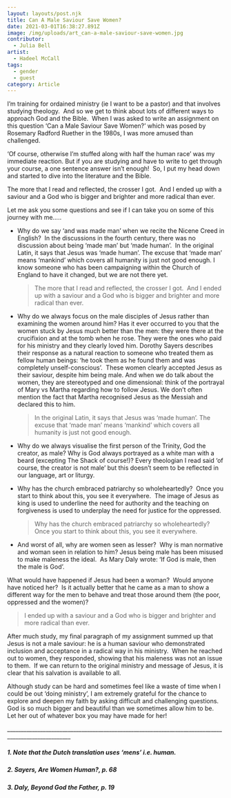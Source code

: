 ```yaml
---
layout: layouts/post.njk
title: Can A Male Saviour Save Women?
date: 2021-03-01T16:38:27.891Z
image: /img/uploads/art_can-a-male-saviour-save-women.jpg
contributor:
  - Julia Bell
artist:
  - Hadeel McCall
tags:
  - gender
  - guest
category: Article
---
```

I’m training for ordained ministry (ie I want to be a pastor) and that involves studying theology.  And so we get to think about lots of different ways to approach God and the Bible.  When I was asked to write an assignment on this question ‘Can a Male Saviour Save Women?’ which was posed by Rosemary Radford Ruether in the 1980s, I was more amused than challenged.  

‘Of course, otherwise I’m stuffed along with half the human race’ was my immediate reaction. But if you are studying and have to write to get through your course, a one sentence answer isn’t enough!  So, I put my head down and started to dive into the literature and the Bible.

The more that I read and reflected, the crosser I got.  And I ended up with a saviour and a God who is bigger and brighter and more radical than ever.

Let me ask you some questions and see if I can take you on some of this journey with me…..

* Why do we say ‘and was made man’ when we recite the Nicene Creed in English?  In the discussions in the fourth century, there was no discussion about being ‘made man’ but ‘made human’.  In the original Latin, it says that Jesus was ‘made human’. The excuse that ‘made man’ means ‘mankind’ which covers all humanity is just not good enough. I know someone who has been campaigning within the Church of England to have it changed, but we are not there yet.

  > The more that I read and reflected, the crosser I got.  And I ended up with a saviour and a God who is bigger and brighter and more radical than ever.
* Why do we always focus on the male disciples of Jesus rather than examining the women around him? Has it ever occurred to you that the women stuck by Jesus much better than the men: they were there at the crucifixion and at the tomb when he rose. They were the ones who paid for his ministry and they clearly loved him. Dorothy Sayers describes their response as a natural reaction to someone who treated them as fellow human beings: ‘he took them as he found them and was completely unself-conscious’.  These women clearly accepted Jesus as their saviour, despite him being male. And when we do talk about the women, they are stereotyped and one dimensional: think of the portrayal of Mary vs Martha regarding how to follow Jesus. We don’t often mention the fact that Martha recognised Jesus as the Messiah and declared this to him. 

  >  In the original Latin, it says that Jesus was ‘made human’. The excuse that ‘made man’ means ‘mankind’ which covers all humanity is just not good enough.
* Why do we always visualise the first person of the Trinity, God the creator, as male? Why is God always portrayed as a white man with a beard (excepting The Shack of course!)? Every theologian I read said ‘of course, the creator is not male’ but this doesn’t seem to be reflected in our language, art or liturgy.
* Why has the church embraced patriarchy so wholeheartedly?  Once you start to think about this, you see it everywhere.  The image of Jesus as king is used to underline the need for authority and the teaching on forgiveness is used to underplay the need for justice for the oppressed.

  > Why has the church embraced patriarchy so wholeheartedly?  Once you start to think about this, you see it everywhere.
* And worst of all, why are women seen as lesser?  Why is man normative and woman seen in relation to him? Jesus being male has been misused to make maleness the ideal.  As Mary Daly wrote: ‘If God is male, then the male is God’.  

What would have happened if Jesus had been a woman?  Would anyone have noticed her?  Is it actually better that he came as a man to show a different way for the men to behave and treat those around them (the poor, oppressed and the women)?

> I ended up with a saviour and a God who is bigger and brighter and more radical than ever.

After much study, my final paragraph of my assignment summed up that Jesus is not a male saviour: he is a human saviour who demonstrated inclusion and acceptance in a radical way in his ministry.  When he reached out to women, they responded, showing that his maleness was not an issue to them.  If we can return to the original ministry and message of Jesus, it is clear that his salvation is available to all. 

Although study can be hard and sometimes feel like a waste of time when I could be out ‘doing ministry’, I am extremely grateful for the chance to explore and deepen my faith by asking difficult and challenging questions.  God is so much bigger and beautiful than we sometimes allow him to be.  Let her out of whatever box you may have made for her!

\_\_\_\_\_\_\_\_\_\_\_\_\_\_\_\_\_\_\_\_\_\_\_\_\_\_\_\_\_\_\_\_\_\_\_\_\_\_\_\_\_\_\_\_\_\_\_\_\_\_\_\_\_\_\_\_\_\_\_\_\_\_\_\_\_\_\_\_\_\_\_\_\_\_\_\_\_\_\_\_\_\_\_\_\_\_\_\_\_\_\_\_\_\_\_\_\_\_\_\__

##### 1. Note that the Dutch translation uses ‘mens’ i.e. human.

##### 2. Sayers, Are Women Human?, p. 68

##### 3. Daly, Beyond God the Father, p. 19